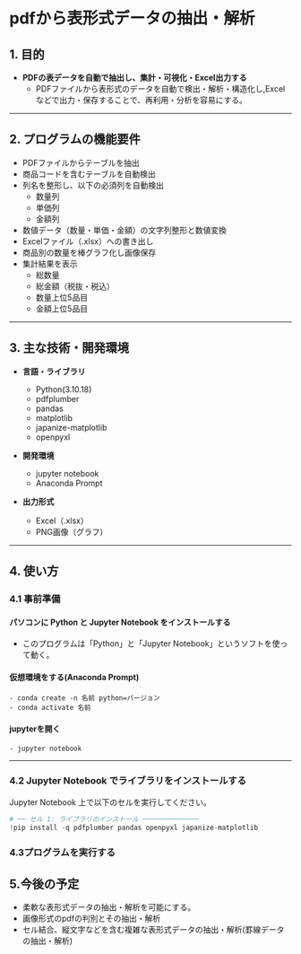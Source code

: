 # pdfから表形式データの抽出・解析

## 1. 目的

- **PDFの表データを自動で抽出し、集計・可視化・Excel出力する**  
  - PDFファイルから表形式のデータを自動で検出・解析・構造化し,Excelなどで出力・保存することで、再利用・分析を容易にする。

---

## 2. プログラムの機能要件

- PDFファイルからテーブルを抽出
- 商品コードを含むテーブルを自動検出
- 列名を整形し、以下の必須列を自動検出
  - 数量列
  - 単価列
  - 金額列
- 数値データ（数量・単価・金額）の文字列整形と数値変換
- Excelファイル（.xlsx）への書き出し
- 商品別の数量を棒グラフ化し画像保存
- 集計結果を表示
  - 総数量
  - 総金額（税抜・税込）
  - 数量上位5品目
  - 金額上位5品目

---

## 3. 主な技術・開発環境

- **言語・ライブラリ**
  - Python(3.10.18)
  - pdfplumber
  - pandas
  - matplotlib
  - japanize-matplotlib
  - openpyxl
- **開発環境**
  - jupyter notebook
  - Anaconda Prompt

- **出力形式**
  - Excel（.xlsx）
  - PNG画像（グラフ）

---

## 4. 使い方

### 4.1 事前準備

#### パソコンに Python と Jupyter Notebook をインストールする

- このプログラムは「Python」と「Jupyter Notebook」というソフトを使って動く。
#### 仮想環境をする(Anaconda Prompt)
```
- conda create -n 名前 python=バージョン
- conda activate 名前
```
#### jupyterを開く
```
- jupyter notebook
```
---

### 4.2 Jupyter Notebook でライブラリをインストールする

Jupyter Notebook 上で以下のセルを実行してください。  

```python
# ── セル 1: ライブラリのインストール ──────────────
!pip install -q pdfplumber pandas openpyxl japanize-matplotlib
```
### 4.3プログラムを実行する


## 5.今後の予定
- 柔軟な表形式データの抽出・解析を可能にする。
- 画像形式のpdfの判別とその抽出・解析
- セル結合、縦文字などを含む複雑な表形式データの抽出・解析(罫線データの抽出・解析)
